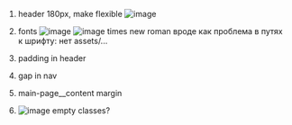 1) header 180px, make flexible
![image](https://user-images.githubusercontent.com/24693696/164761919-187556bb-5a43-4002-8b36-d81ff9be4cf4.png)

2) fonts ![image](https://user-images.githubusercontent.com/24693696/164762094-af214d22-30a5-48fb-8d1a-cf62ef4068fe.png)
![image](https://user-images.githubusercontent.com/24693696/164762127-bcaf392c-077a-4a5a-bb12-d7f5b7e29d25.png)
times new roman
вроде как проблема в путях к шрифту: нет assets/...
3) padding in header
4) gap in nav
5) main-page__content margin
6) ![image](https://user-images.githubusercontent.com/24693696/164763086-4ee42a0e-368b-4e49-a2eb-10c47ecdc02f.png)
empty classes?
